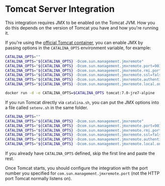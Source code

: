 Tomcat Server Integration
=========================

This integration requires JMX to be enabled on the Tomcat JVM. 
How you do this depends on the version of Tomcat you have and how 
you're running it.

If you're using the [official Tomcat container][hub], you can 
enable JMX by passing options in the `CATALINA_OPTS` environment
variable, for example:

```bash
CATALINA_OPTS=""
CATALINA_OPTS="${CATALINA_OPTS} -Dcom.sun.management.jmxremote"
CATALINA_OPTS="${CATALINA_OPTS} -Dcom.sun.management.jmxremote.port=9010"
CATALINA_OPTS="${CATALINA_OPTS} -Dcom.sun.management.jmxremote.rmi.port=9010"
CATALINA_OPTS="${CATALINA_OPTS} -Dcom.sun.management.jmxremote.ssl=false"
CATALINA_OPTS="${CATALINA_OPTS} -Dcom.sun.management.jmxremote.authenticate=false"
CATALINA_OPTS="${CATALINA_OPTS} -Dcom.sun.management.jmxremote.local.only=false"

docker run -d -e CATALINA_OPTS=$CATALINA_OPTS tomcat:7.0-jre7-alpine
```

If you run Tomcat directly via `catalina.sh`, you can put the JMX
options into a file called `setenv.sh` in the same folder. 

```bash
CATALINA_OPTS=""
CATALINA_OPTS="${CATALINA_OPTS} -Dcom.sun.management.jmxremote"
CATALINA_OPTS="${CATALINA_OPTS} -Dcom.sun.management.jmxremote.port=9010"
CATALINA_OPTS="${CATALINA_OPTS} -Dcom.sun.management.jmxremote.rmi.port=9010"
CATALINA_OPTS="${CATALINA_OPTS} -Dcom.sun.management.jmxremote.ssl=false"
CATALINA_OPTS="${CATALINA_OPTS} -Dcom.sun.management.jmxremote.authenticate=false"
CATALINA_OPTS="${CATALINA_OPTS} -Dcom.sun.management.jmxremote.local.only=false"
```

If you already have `CATALINA_OPTS` defined, skip the first line and
paste the rest.

Once Tomcat starts, you should configure the integration with the
port number you specified for `com.sun.management.jmxremote.port`
(not the HTTP port Tomcat normally listens on).

[hub]: https://hub.docker.com/_/tomcat/